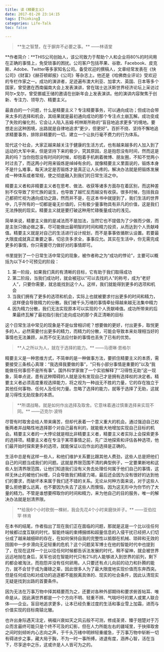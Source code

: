 ```yaml
---
title: 读《精要主义》
date: 2017-01-20 23:14:15
tags: [Thinking]
categories: Life-Talk
toc: false

---
```


<blockquote  class="blockquote-center">
**生之智慧，在于摒弃不必要之事。**
——林语堂
</blockquote>

**作者简介：**THIS公司创始人，该公司致力于帮助个人和企业将80%的时间用在正确的事情上，免受琐事的困扰。公司客户包括苹果、谷歌、Facebook、皮克斯、Adobe、Twitter等多家知名公司。备受欢迎的撰稿人，文章经常发表在《快公司》《财富》《赫芬顿邮报》《公司》等杂志上。他还是《哈佛商业评论》受欢迎的专栏作家之一。成功的演讲者，足迹遍布澳大利亚、加拿大、英国、日本等多个国家，曾受邀在西南偏南大会上发表演讲，曾在瑞士达沃斯世界经济论坛上采访过阿尔•戈尔，曾受挪威王储的邀请在创新年会上发表演讲。他的演讲内容聚焦于创新、专注力、领导力、精要主义。

最直白的一个问题，什么是精要主义？专注精要事务，可以通向成功；但成功会带来太多的选择和机会，其结果就是最初通向成功的那个专注点土崩瓦解。成功变成了失败的催化剂，它会让人陷入吉姆·柯林斯所称的“盲目地追求更多”的境地。要想走出这种困境，出路就是自律地追求“更少，但更好”。百折不挠、坚持不懈地追求精要事务，排除非精要的一切，建立一个让执行毫不费力的行为体系。

现代这个社会，大家正越来越关注于健康的生活方式，也有越来越多的人加入到了运动的大军中来，但是坚持下来的极少，究其原因，总是抱怨没有时间，然而这是真的吗？当你抱怨没有时间的时候，却抱着手机刷着微博、朋友圈，不知不觉两小时过去了，而这两小时用来锻炼是绰绰有余的。就像精要主义里面说的，锻炼本身不是什么难事，每天决定是否锻炼才是真正让人头疼的。解决办法就是把锻炼发展成一种体系或者常规，使之彻底融入到我们的日常生活之中。

精要主义者和非精要主义者在思考、做法、收获等诸多方面存在着区别，而这种差别不仅导致了穷忙族的诞生，也导致了越忙反而越没有收获。很多时候，包括我自己都把忙视为通向成功之路，然而并不是，在这本书中就提到了，我们生活的世界中，几乎所有的一切都是毫无价值的，只有极少量事物具有非凡的价值，这是我们无法挣脱的现实。精要主义就是要打破这种用忙碌衡量成功的浅见。

简单来说，精要主义做的是减法而不是加法，当然它也不提倡为了少做而少做，而是主张只做必做之事，尽可能做出最明智的时间和精力投资，从而达到个人贡献峰值。精要主义就是对自己的生活进行设计规划，而不是事事依循默认设置。若要最大限度成就真正重要之事，切忌贪多求全，事事应允。其实在生活中，你无需完成更多的事情，你只需要尽力做好对的事情即可。

书里提到了一个日常生活中常见的现象，被作者称之为“成功的悖论”，主要可以概括为以下4个可预见的阶段：
1. 第一阶段，如果我们真的有清晰的目标，它有助于我们取得成功
2. 第二阶段，当我们成功时，就会被冠以“可以去找的人”的称号，成为“老好人”，只要你需要，就总能找到这个人。这样，我们就能得到更多的选项和机会
3. 当我们拥有了更多的选项和机会，实际上也就被要求付出更多的时间和精力，这样便会导致精力的分散。我们被千头万绪的事情牵扯得越来越无法集中精力
4. 因为精力分散，我们无法实现原本可以实现的个人贡献峰值。成功所带来的后果最终瓦解了最初指引我们走向成功的那个真正清晰的目标

这个日常生活中常见的现象是不是似曾相识呢？想要做的更好，付出更多，取悦更多的人，必然需要付出更多的精力，而精力的分散，可能会导致本来处理相当好的事情也无法兼顾，从而不仅无法应付新的事情也丢失了已有的优势。

<blockquote  class="blockquote-center">
**人之所以为人，就在于选择的能力。**
——马德琳·恩格尔
</blockquote>

精要主义是一种思维方式，不简单的是一种做事方法，要抓住精要主义的本质，需要接受三条核心真理：“我选择我要做的事”，“只有小部分事情是重要的”以及“我能做任何事但不是所有事”。国外科学家做了一个实验解释了“习得性无助”这一现象，简单点说，患有这种障碍的人就是没有发现自己才是拥有选择权的决定者。精要主义者必须高度重视选择能力，将之视为一种战无不胜的力量，它的存在独立于其他任何事物、任何人及任何力量。忽略了选择的能力，就等于选择了无助，这就是习得性无助现象的本质。

<blockquote  class="blockquote-center">
**所谓战略，就是如何作出选择及取舍。它意味着通过慎重选择来实现不同。**
——迈克尔·波特
</blockquote>

尽管有时取舍会给人带来痛苦，但却代表着一个意义重大的机会。通过强迫自己权衡两者并战略性地选择那个对自己最有利的，就能极大地增加实现自己目标的机会。精要主义者的一大悖论就是相比非精要主义者，精要主义者实际上会探索更多的选择项。精要主义者在专注于某项事情之前，先广泛地探索和评估各种选项，他们最开始时探索更多的选项，就能保证以后作出的选择是正确的。

生活中总是有这样一些人，和他们维护关系要比跟其他人费劲，这些人总是把他们自己的问题当成我们的问题。这就是界限范围不清的典型例子，一定要果断地和这些人划清界限范围，让他们知道我们没有义务去处理任何属于他们自己的事情，这样无休止的被他们纠缠，只会导致我们精疲力竭，最后还会因为没有很好的达到他们的要求，而破坏本来属于我们还不错的关系。无论从何种方面来说，对于这些人要么拒绝要么远离，也不要因为失去了这些人而懊恼，因为这无形中为你节约了大量的精力。不管是谁想要榨取你的时间和精力，来为他自己的目的服务，唯一的解决办法就是划清界限。

<blockquote  class="blockquote-center">
**给我6个小时砍倒一棵树，我会先花4个小时来磨快斧子。**
——亚伯拉罕·林肯
</blockquote>

在本书的结尾，作者指出了现在我们正在面临的问题，那就是这是一个比以往任何时候都过度互联的时代，智能终端的束缚捆绑和超量信息的入侵干扰已经把人们切分成了越来越细碎的存在，在如何保持自我的完整性以抵御在机械、琐碎和无效的囹圄中一步步滑向无足轻重的危机？这个问题吴军博士在他的智能时代中也提到了，在现在这样一个比以往任何时候都告诉法发展的时代，稍不留神，就会被世界远远地抛在身后，吴军也说在智能时代只有2%的人能够进入到世界的前列，剩下的都会被淘汰，而抱怨并没有任何卵用。人只要还有点儿向前的动力和扑腾的能力，就不会甘于成为庸碌之辈，因此很多人为了最大限度地实现价值而东奔西突。但是任何成功和对成功的追逐都不能脱离具体的、现实的社会条件，因此认清现实无疑是找到出路的首要条件。

因为无法在万事万物中择其精要而为之，还要对各种外部期待和要求俯首帖耳、唯命是从，因此满世界都是一个个方向不明、轻重不辨、气喘吁吁的累人或累人联合体——企业。盲目地追求更多，让本已经负重过度的生活和事业雪上加霜，进而与价值实现的目标南辕北辙。

也许出身际遇天注定，祸福兴衰如天之风云般不可测，修成圣贤、臻于翘楚对于万众而言最终可能只是个终不可及的幻影，但在人力所能左右的疆域里，于抉择取舍之间时刻倾听内心志向之声，于千头万绪中明辨轻重缓急，于万事万物中斩断一切有碍进步之事，藏大局于胸，不为一时一事所缚，进退有度，涵养心智，活在当下，尽享途中之乐，这或许是人人皆可为之的。
